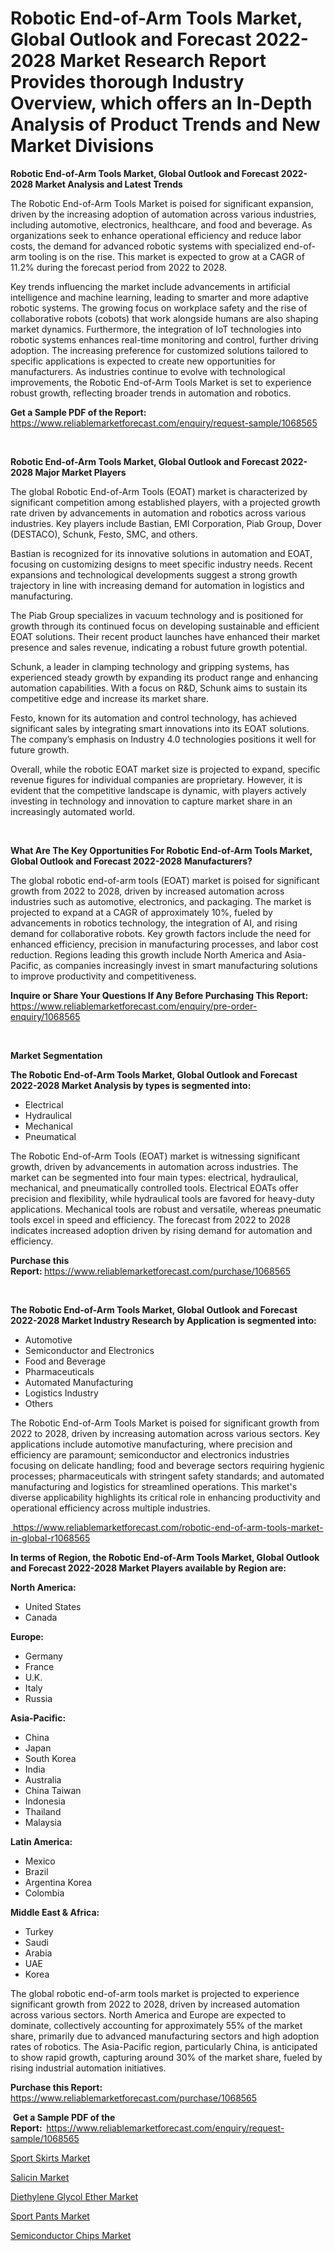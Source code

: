 <p><h1>Robotic End-of-Arm Tools Market, Global Outlook and Forecast 2022-2028 Market Research Report Provides thorough Industry Overview, which offers an In-Depth Analysis of Product Trends and New Market Divisions</h1></p><p><strong>Robotic End-of-Arm Tools Market, Global Outlook and Forecast 2022-2028 Market Analysis and Latest Trends</strong></p>
<p><p>The Robotic End-of-Arm Tools Market is poised for significant expansion, driven by the increasing adoption of automation across various industries, including automotive, electronics, healthcare, and food and beverage. As organizations seek to enhance operational efficiency and reduce labor costs, the demand for advanced robotic systems with specialized end-of-arm tooling is on the rise. This market is expected to grow at a CAGR of 11.2% during the forecast period from 2022 to 2028.</p><p>Key trends influencing the market include advancements in artificial intelligence and machine learning, leading to smarter and more adaptive robotic systems. The growing focus on workplace safety and the rise of collaborative robots (cobots) that work alongside humans are also shaping market dynamics. Furthermore, the integration of IoT technologies into robotic systems enhances real-time monitoring and control, further driving adoption. The increasing preference for customized solutions tailored to specific applications is expected to create new opportunities for manufacturers. As industries continue to evolve with technological improvements, the Robotic End-of-Arm Tools Market is set to experience robust growth, reflecting broader trends in automation and robotics.</p></p>
<p><strong>Get a Sample PDF of the Report:&nbsp;</strong> <a href="https://www.reliablemarketforecast.com/enquiry/request-sample/1068565">https://www.reliablemarketforecast.com/enquiry/request-sample/1068565</a></p>
<p>&nbsp;</p>
<p><strong>Robotic End-of-Arm Tools Market, Global Outlook and Forecast 2022-2028 Major Market Players</strong></p>
<p><p>The global Robotic End-of-Arm Tools (EOAT) market is characterized by significant competition among established players, with a projected growth rate driven by advancements in automation and robotics across various industries. Key players include Bastian, EMI Corporation, Piab Group, Dover (DESTACO), Schunk, Festo, SMC, and others.</p><p>Bastian is recognized for its innovative solutions in automation and EOAT, focusing on customizing designs to meet specific industry needs. Recent expansions and technological developments suggest a strong growth trajectory in line with increasing demand for automation in logistics and manufacturing.</p><p>The Piab Group specializes in vacuum technology and is positioned for growth through its continued focus on developing sustainable and efficient EOAT solutions. Their recent product launches have enhanced their market presence and sales revenue, indicating a robust future growth potential.</p><p>Schunk, a leader in clamping technology and gripping systems, has experienced steady growth by expanding its product range and enhancing automation capabilities. With a focus on R&D, Schunk aims to sustain its competitive edge and increase its market share.</p><p>Festo, known for its automation and control technology, has achieved significant sales by integrating smart innovations into its EOAT solutions. The company’s emphasis on Industry 4.0 technologies positions it well for future growth.</p><p>Overall, while the robotic EOAT market size is projected to expand, specific revenue figures for individual companies are proprietary. However, it is evident that the competitive landscape is dynamic, with players actively investing in technology and innovation to capture market share in an increasingly automated world.</p></p>
<p>&nbsp;</p>
<p><strong>What Are The Key Opportunities For Robotic End-of-Arm Tools Market, Global Outlook and Forecast 2022-2028 Manufacturers?</strong></p>
<p><p>The global robotic end-of-arm tools (EOAT) market is poised for significant growth from 2022 to 2028, driven by increased automation across industries such as automotive, electronics, and packaging. The market is projected to expand at a CAGR of approximately 10%, fueled by advancements in robotics technology, the integration of AI, and rising demand for collaborative robots. Key growth factors include the need for enhanced efficiency, precision in manufacturing processes, and labor cost reduction. Regions leading this growth include North America and Asia-Pacific, as companies increasingly invest in smart manufacturing solutions to improve productivity and competitiveness.</p></p>
<p><strong>Inquire or Share Your Questions If Any Before Purchasing This Report:</strong> <a href="https://www.reliablemarketforecast.com/enquiry/pre-order-enquiry/1068565">https://www.reliablemarketforecast.com/enquiry/pre-order-enquiry/1068565</a></p>
<p>&nbsp;</p>
<p><strong>Market Segmentation</strong></p>
<p><strong>The Robotic End-of-Arm Tools Market, Global Outlook and Forecast 2022-2028 Market Analysis by types is segmented into:</strong></p>
<p><ul><li>Electrical</li><li>Hydraulical</li><li>Mechanical</li><li>Pneumatical</li></ul></p>
<p><p>The Robotic End-of-Arm Tools (EOAT) market is witnessing significant growth, driven by advancements in automation across industries. The market can be segmented into four main types: electrical, hydraulical, mechanical, and pneumatically controlled tools. Electrical EOATs offer precision and flexibility, while hydraulical tools are favored for heavy-duty applications. Mechanical tools are robust and versatile, whereas pneumatic tools excel in speed and efficiency. The forecast from 2022 to 2028 indicates increased adoption driven by rising demand for automation and efficiency.</p></p>
<p><strong>Purchase this Report:&nbsp;</strong><a href="https://www.reliablemarketforecast.com/purchase/1068565">https://www.reliablemarketforecast.com/purchase/1068565</a></p>
<p>&nbsp;</p>
<p><strong>The Robotic End-of-Arm Tools Market, Global Outlook and Forecast 2022-2028 Market Industry Research by Application is segmented into:</strong></p>
<p><ul><li>Automotive</li><li>Semiconductor and Electronics</li><li>Food and Beverage</li><li>Pharmaceuticals</li><li>Automated Manufacturing</li><li>Logistics Industry</li><li>Others</li></ul></p>
<p><p>The Robotic End-of-Arm Tools Market is poised for significant growth from 2022 to 2028, driven by increasing automation across various sectors. Key applications include automotive manufacturing, where precision and efficiency are paramount; semiconductor and electronics industries focusing on delicate handling; food and beverage sectors requiring hygienic processes; pharmaceuticals with stringent safety standards; and automated manufacturing and logistics for streamlined operations. This market's diverse applicability highlights its critical role in enhancing productivity and operational efficiency across multiple industries.</p></p>
<p><a href="https://www.reliablemarketforecast.com/robotic-end-of-arm-tools-market-in-global-r1068565">&nbsp;https://www.reliablemarketforecast.com/robotic-end-of-arm-tools-market-in-global-r1068565</a></p>
<p><strong>In terms of Region, the Robotic End-of-Arm Tools Market, Global Outlook and Forecast 2022-2028 Market Players available by Region are:</strong></p>
<p>
    <p> <strong> North America: </strong>
        <ul>
            <li>United States</li>
            <li>Canada</li>
        </ul>
        </p> 
    <p> <strong> Europe: </strong>
        <ul>
            <li>Germany</li>
            <li>France</li>
            <li>U.K.</li>
            <li>Italy</li>
            <li>Russia</li>
        </ul>
        </p> 
    <p> <strong> Asia-Pacific: </strong>
        <ul>
            <li>China</li>
            <li>Japan</li>
            <li>South Korea</li>
            <li>India</li>
            <li>Australia</li>
            <li>China Taiwan</li>
            <li>Indonesia</li>
            <li>Thailand</li>
            <li>Malaysia</li>
        </ul>
        </p> 
    <p> <strong> Latin America: </strong>
        <ul>
            <li>Mexico</li>
            <li>Brazil</li>
            <li>Argentina Korea</li>
            <li>Colombia</li>
        </ul>
        </p> 
    <p> <strong> Middle East & Africa: </strong>
        <ul>
            <li>Turkey</li>
            <li>Saudi</li>
            <li>Arabia</li>
            <li>UAE</li>
            <li>Korea</li>
        </ul>
    </p>
    </p>
<p><p>The global robotic end-of-arm tools market is projected to experience significant growth from 2022 to 2028, driven by increased automation across various sectors. North America and Europe are expected to dominate, collectively accounting for approximately 55% of the market share, primarily due to advanced manufacturing sectors and high adoption rates of robotics. The Asia-Pacific region, particularly China, is anticipated to show rapid growth, capturing around 30% of the market share, fueled by rising industrial automation initiatives.</p></p>
<p><strong>Purchase this Report: </strong><a href="https://www.reliablemarketforecast.com/purchase/1068565">https://www.reliablemarketforecast.com/purchase/1068565</a></p>
<p>&nbsp;<strong>Get a Sample PDF of the Report:&nbsp;&nbsp;</strong><a href="https://www.reliablemarketforecast.com/enquiry/request-sample/1068565">https://www.reliablemarketforecast.com/enquiry/request-sample/1068565</a></p>
<p><strong></strong></p>
<p><p><a href="https://medium.com/@anndiaz698/global-sport-skirts-market-landscape-future-trends-and-market-strategic-forecast-2024-2031-7490e1f2170b">Sport Skirts Market</a></p><p><a href="https://www.linkedin.com/pulse/salicin-market-strategic-insights-product-evolution-segmentation-qhmjf?trackingId=jV0dhh43QROOLYi4m9m7QQ%3D%3D">Salicin Market</a></p><p><a href="https://issuu.com/reportprime-2/docs/diethylene-glycol-ether-market-size_3d26deaea11c1e">Diethylene Glycol Ether Market</a></p><p><a href="https://medium.com/@anndiaz698/the-sport-pants-market-is-anticipated-to-experience-significant-growth-with-a-projected-cagr-of-04743db9402a">Sport Pants Market</a></p><p><a href="https://www.linkedin.com/pulse/semiconductor-chips-market-growth-outlook-from-2024-2031-pmjpf?trackingId=xS9sc%2FaXS4udK%2FkXVZElwg%3D%3D">Semiconductor Chips Market</a></p></p>